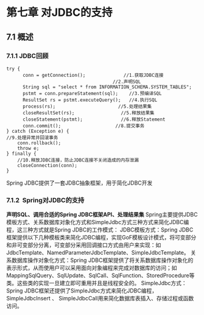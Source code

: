 # 第七章 对JDBC的支持 #

## 7.1 概述 ##

### 7.1.1 JDBC回顾 ###

	try {  
	      conn = getConnection();              //1.获取JDBC连接  
	                                       //2.声明SQL  
	      String sql = "select * from INFORMATION_SCHEMA.SYSTEM_TABLES";  
	      pstmt = conn.prepareStatement(sql);    //3.预编译SQL  
	      ResultSet rs = pstmt.executeQuery();   //4.执行SQL  
	      process(rs);                       //5.处理结果集  
	      closeResultSet(rs);                 //5.释放结果集  
	      closeStatement(pstmt);              //6.释放Statement  
	      conn.commit();                    //8.提交事务  
	} catch (Exception e) {  
	//9.处理异常并回滚事务  
		conn.rollback();  
		throw e;  
	} finally {  
		//10.释放JDBC连接，防止JDBC连接不关闭造成的内存泄漏  
		closeConnection(conn);  
	}  

Spring JDBC提供了一套JDBC抽象框架，用于简化JDBC开发

### 7.1.2  Spring对JDBC的支持 ###
**声明SQL、调用合适的Spring JDBC框架API、处理结果集**
Spring主要提供JDBC模板方式、关系数据库对象化方式和SimpleJdbc方式三种方式来简化JDBC编程，这三种方式就是Spring JDBC的工作模式：
JDBC模板方式：Spring JDBC框架提供以下几种模板类来简化JDBC编程，实现GoF模板设计模式，将可变部分和非可变部分分离，可变部分采用回调接口方式由用户来实现：如JdbcTemplate、NamedParameterJdbcTemplate、SimpleJdbcTemplate。
关系数据库操作对象化方式：Spring JDBC框架提供了将关系数据库操作对象化的表示形式，从而使用户可以采用面向对象编程来完成对数据库的访问；如MappingSqlQuery、SqlUpdate、SqlCall、SqlFunction、StoredProcedure等类。这些类的实现一旦建立即可重用并且是线程安全的。
SimpleJdbc方式：Spring JDBC框架还提供了SimpleJdbc方式来简化JDBC编程，SimpleJdbcInsert 、 SimpleJdbcCall用来简化数据库表插入、存储过程或函数访问。